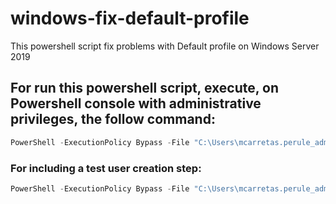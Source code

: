 # windows-fix-default-profile
This powershell script fix problems with Default profile on Windows Server 2019

## For run this powershell script, execute, on Powershell console with administrative privileges, the follow command:
```powershell
PowerShell -ExecutionPolicy Bypass -File "C:\Users\mcarretas.perule_adm\Desktop\Fix-DefaultProfile.ps1"
```
### For including a test user creation step:
```powershell
PowerShell -ExecutionPolicy Bypass -File "C:\Users\mcarretas.perule_adm\Desktop\Fix-DefaultProfile.ps1" -CreateTestUser
```
